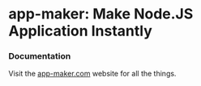 # app-maker: Make Node.JS Application Instantly

### Documentation

Visit the [app-maker.com](https://github.com/oxas/app-maker) website for all the things.
